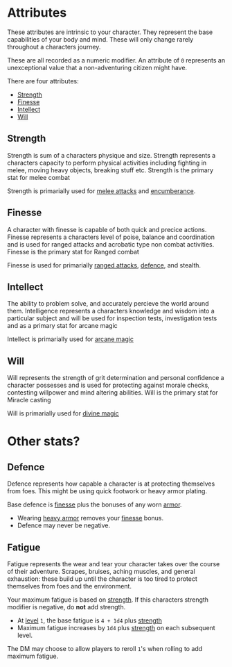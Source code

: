 
# Attributes
These attributes are intrinsic to your character. They represent the base capabilities of your body and mind. These will only change rarely throughout a characters journey.

These are all recorded as a numeric modifier. An attribute of `0` represents an unexceptional value that a non-adventuring citizen might have.

There are four attributes:
 - [Strength](#Strenth)
 - [Finesse](#Finesse)
 - [Intellect](#Intellect)
 - [Will](#Will)

## Strength
Strength is sum of a characters physique and size.
Strength represents a characters capacity to perform physical activities including fighting in melee, moving heavy objects, breaking stuff etc.  Strength is the primary stat for melee combat

Strength is primarially used for [melee attacks](rolls.md#Melee-attacks) and [encumberance](#Encumberance).

## Finesse
A character with finesse is capable of both quick and precice actions.
Finesse represents a characters level of poise, balance and coordination and is used for ranged attacks and acrobatic type non combat activities.  Finesse is the primary stat for Ranged combat

Finesse is used for primarially [ranged attacks](rolls.md#Ranged-attacks), [defence](#Defence), and stealth.

## Intellect
The ability to problem solve, and accurately percieve the world around them.
Intelligence represents a characters knowledge and wisdom into a particular subject and will be used for inspection tests, investigation tests and as a primary stat for arcane magic

Intellect is primarially used for [arcane magic](spells.md#Arcane-magic) 

## Will
Will represents the strength of grit determination and personal confidence a character possesses and is used for protecting against morale checks, contesting willpower and mind altering abilities.  Will is the primary stat for Miracle casting

Will is primarially used for [divine magic](spells.md#Divine-magic)

# Other stats?


## Defence
Defence represents how capable a character is at protecting themselves from foes. This might be using quick footwork or heavy armor plating.

Base defence is [finesse](#Finesse) plus the bonuses of any worn [armor](items.md#Armor).
- Wearing [heavy armor](items.md#Heavy-armor) removes your [finesse](#Finesse) bonus.
- Defence may never be negative.

## Fatigue
Fatigue represents the wear and tear your character takes over the course of their adventure. Scrapes, bruises, aching muscles, and general exhaustion: these build up until the character is too tired to protect themselves from foes and the environment.

Your maximum fatigue is based on [strength](#Strength). If this characters strength modifier is negative, do **not** add strength.

 - At [level](#Level) `1`, the base fatigue is `4 + 1d4` plus [strength](#Strength)
 - Maximum fatigue increases by `1d4` plus [strength](#Strength) on each subsequent level.

The DM may choose to allow players to reroll `1`'s when rolling to add maximum fatigue.
